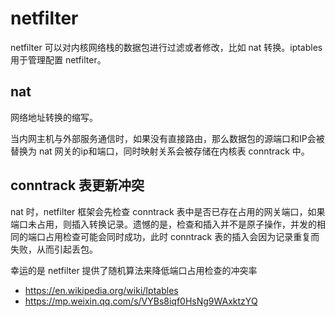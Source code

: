 # netfilter

netfilter 可以对内核网络栈的数据包进行过滤或者修改，比如 nat 转换。iptables 用于管理配置 netfilter。

## nat

网络地址转换的缩写。

当内网主机与外部服务通信时，如果没有直接路由，那么数据包的源端口和IP会被替换为 nat 网关的ip和端口，同时映射关系会被存储在内核表 conntrack 中。

## conntrack 表更新冲突

nat 时，netfilter 框架会先检查 conntrack 表中是否已存在占用的网关端口，如果端口未占用，则插入转换记录。遗憾的是，检查和插入并不是原子操作，并发的相同的端口占用检查可能会同时成功，此时 conntrack 表的插入会因为记录重复而失败，从而引起丢包。

幸运的是 netfilter 提供了随机算法来降低端口占用检查的冲突率

- https://en.wikipedia.org/wiki/Iptables
- https://mp.weixin.qq.com/s/VYBs8iqf0HsNg9WAxktzYQ
